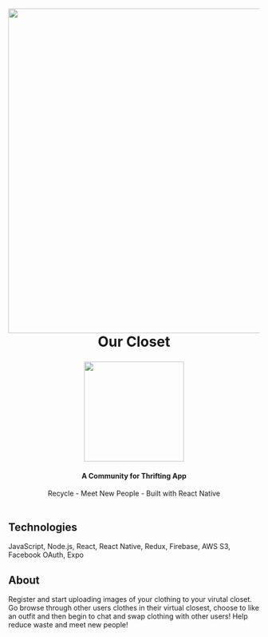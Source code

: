 
<h1 align="center">
    <img src="https://i.ibb.co/bR9j8DB/homepage.png" height="650"/>
  <br>
    Our Closet
</h1>
<h3 align = "center"><img src = "https://cdn.pixabay.com/photo/2014/03/25/16/25/gerbera-297021_960_720.png" width=200/></h3>
<h4 align="center">A Community for Thrifting App</h4>
<p align="center">
  Recycle - Meet New People - Built with React Native
  <br>

  <br>
</p>

## Technologies
JavaScript, Node.js, React, React Native, Redux, Firebase, AWS S3, Facebook OAuth, Expo

## About
Register and start uploading images of your clothing to your virutal closet. Go browse through other users clothes in their virtual closest, choose to like an outfit and then begin to chat and swap clothing with other users! Help reduce waste and meet new people!
